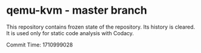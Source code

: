 # qemu-kvm - master branch

This repository contains frozen state of the repository.
Its history is cleared. It is used only for static code
analysis with Codacy.

Commit Time: 1710999028